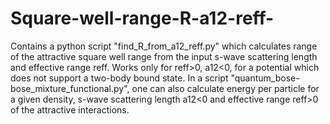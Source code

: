 # Square-well-range-R-a12-reff-
Contains a python script "find_R_from_a12_reff.py" which calculates range of the attractive square well range from the input s-wave scattering length and effective range reff. Works only for reff>0, a12<0, for a potential which does not support a two-body bound state. In a script "quantum_bose-bose_mixture_functional.py", one can also calculate energy per particle for a given density, s-wave scattering length a12<0 and effective range reff>0 of the attractive interactions.  
